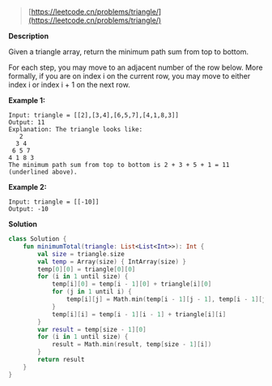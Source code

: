 > [https://leetcode.cn/problems/triangle/](https://leetcode.cn/problems/triangle/)

**Description**

Given a triangle array, return the minimum path sum from top to bottom.

For each step, you may move to an adjacent number of the row below. More formally, if you are on index i on the current row, you may move to either index i or index i + 1 on the next row.

**Example 1:**
```text
Input: triangle = [[2],[3,4],[6,5,7],[4,1,8,3]]
Output: 11
Explanation: The triangle looks like:
   2
  3 4
 6 5 7
4 1 8 3
The minimum path sum from top to bottom is 2 + 3 + 5 + 1 = 11 (underlined above).
```
**Example 2:**
```text
Input: triangle = [[-10]]
Output: -10
```

**Solution**
```kotlin
class Solution {
    fun minimumTotal(triangle: List<List<Int>>): Int {
        val size = triangle.size
        val temp = Array(size) { IntArray(size) }
        temp[0][0] = triangle[0][0]
        for (i in 1 until size) {
            temp[i][0] = temp[i - 1][0] + triangle[i][0]
            for (j in 1 until i) {
                temp[i][j] = Math.min(temp[i - 1][j - 1], temp[i - 1][j]) + triangle[i][j]
            }
            temp[i][i] = temp[i - 1][i - 1] + triangle[i][i]
        }
        var result = temp[size - 1][0]
        for (i in 1 until size) {
            result = Math.min(result, temp[size - 1][i])
        }
        return result
    }
}


```